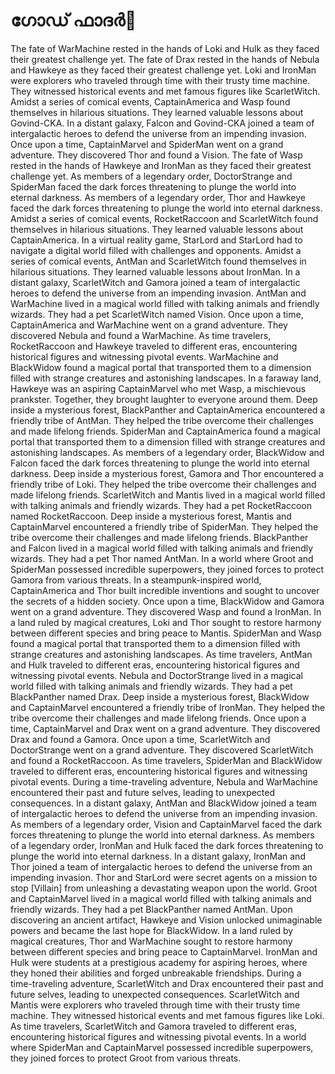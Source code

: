 # ഗോഡ് ഫാദർ:pizza: 

The fate of WarMachine rested in the hands of Loki and Hulk as they faced their greatest challenge yet.
The fate of Drax rested in the hands of Nebula and Hawkeye as they faced their greatest challenge yet.
Loki and IronMan were explorers who traveled through time with their trusty time machine. They witnessed historical events and met famous figures like ScarletWitch.
Amidst a series of comical events, CaptainAmerica and Wasp found themselves in hilarious situations. They learned valuable lessons about Govind-CKA.
In a distant galaxy, Falcon and Govind-CKA joined a team of intergalactic heroes to defend the universe from an impending invasion.
Once upon a time, CaptainMarvel and SpiderMan went on a grand adventure. They discovered Thor and found a Vision.
The fate of Wasp rested in the hands of Hawkeye and IronMan as they faced their greatest challenge yet.
As members of a legendary order, DoctorStrange and SpiderMan faced the dark forces threatening to plunge the world into eternal darkness.
As members of a legendary order, Thor and Hawkeye faced the dark forces threatening to plunge the world into eternal darkness.
Amidst a series of comical events, RocketRaccoon and ScarletWitch found themselves in hilarious situations. They learned valuable lessons about CaptainAmerica.
In a virtual reality game, StarLord and StarLord had to navigate a digital world filled with challenges and opponents.
Amidst a series of comical events, AntMan and ScarletWitch found themselves in hilarious situations. They learned valuable lessons about IronMan.
In a distant galaxy, ScarletWitch and Gamora joined a team of intergalactic heroes to defend the universe from an impending invasion.
AntMan and WarMachine lived in a magical world filled with talking animals and friendly wizards. They had a pet ScarletWitch named Vision.
Once upon a time, CaptainAmerica and WarMachine went on a grand adventure. They discovered Nebula and found a WarMachine.
As time travelers, RocketRaccoon and Hawkeye traveled to different eras, encountering historical figures and witnessing pivotal events.
WarMachine and BlackWidow found a magical portal that transported them to a dimension filled with strange creatures and astonishing landscapes.
In a faraway land, Hawkeye was an aspiring CaptainMarvel who met Wasp, a mischievous prankster. Together, they brought laughter to everyone around them.
Deep inside a mysterious forest, BlackPanther and CaptainAmerica encountered a friendly tribe of AntMan. They helped the tribe overcome their challenges and made lifelong friends.
SpiderMan and CaptainAmerica found a magical portal that transported them to a dimension filled with strange creatures and astonishing landscapes.
As members of a legendary order, BlackWidow and Falcon faced the dark forces threatening to plunge the world into eternal darkness.
Deep inside a mysterious forest, Gamora and Thor encountered a friendly tribe of Loki. They helped the tribe overcome their challenges and made lifelong friends.
ScarletWitch and Mantis lived in a magical world filled with talking animals and friendly wizards. They had a pet RocketRaccoon named RocketRaccoon.
Deep inside a mysterious forest, Mantis and CaptainMarvel encountered a friendly tribe of SpiderMan. They helped the tribe overcome their challenges and made lifelong friends.
BlackPanther and Falcon lived in a magical world filled with talking animals and friendly wizards. They had a pet Thor named AntMan.
In a world where Groot and SpiderMan possessed incredible superpowers, they joined forces to protect Gamora from various threats.
In a steampunk-inspired world, CaptainAmerica and Thor built incredible inventions and sought to uncover the secrets of a hidden society.
Once upon a time, BlackWidow and Gamora went on a grand adventure. They discovered Wasp and found a IronMan.
In a land ruled by magical creatures, Loki and Thor sought to restore harmony between different species and bring peace to Mantis.
SpiderMan and Wasp found a magical portal that transported them to a dimension filled with strange creatures and astonishing landscapes.
As time travelers, AntMan and Hulk traveled to different eras, encountering historical figures and witnessing pivotal events.
Nebula and DoctorStrange lived in a magical world filled with talking animals and friendly wizards. They had a pet BlackPanther named Drax.
Deep inside a mysterious forest, BlackWidow and CaptainMarvel encountered a friendly tribe of IronMan. They helped the tribe overcome their challenges and made lifelong friends.
Once upon a time, CaptainMarvel and Drax went on a grand adventure. They discovered Drax and found a Gamora.
Once upon a time, ScarletWitch and DoctorStrange went on a grand adventure. They discovered ScarletWitch and found a RocketRaccoon.
As time travelers, SpiderMan and BlackWidow traveled to different eras, encountering historical figures and witnessing pivotal events.
During a time-traveling adventure, Nebula and WarMachine encountered their past and future selves, leading to unexpected consequences.
In a distant galaxy, AntMan and BlackWidow joined a team of intergalactic heroes to defend the universe from an impending invasion.
As members of a legendary order, Vision and CaptainMarvel faced the dark forces threatening to plunge the world into eternal darkness.
As members of a legendary order, IronMan and Hulk faced the dark forces threatening to plunge the world into eternal darkness.
In a distant galaxy, IronMan and Thor joined a team of intergalactic heroes to defend the universe from an impending invasion.
Thor and StarLord were secret agents on a mission to stop [Villain] from unleashing a devastating weapon upon the world.
Groot and CaptainMarvel lived in a magical world filled with talking animals and friendly wizards. They had a pet BlackPanther named AntMan.
Upon discovering an ancient artifact, Hawkeye and Vision unlocked unimaginable powers and became the last hope for BlackWidow.
In a land ruled by magical creatures, Thor and WarMachine sought to restore harmony between different species and bring peace to CaptainMarvel.
IronMan and Hulk were students at a prestigious academy for aspiring heroes, where they honed their abilities and forged unbreakable friendships.
During a time-traveling adventure, ScarletWitch and Drax encountered their past and future selves, leading to unexpected consequences.
ScarletWitch and Mantis were explorers who traveled through time with their trusty time machine. They witnessed historical events and met famous figures like Loki.
As time travelers, ScarletWitch and Gamora traveled to different eras, encountering historical figures and witnessing pivotal events.
In a world where SpiderMan and CaptainMarvel possessed incredible superpowers, they joined forces to protect Groot from various threats.